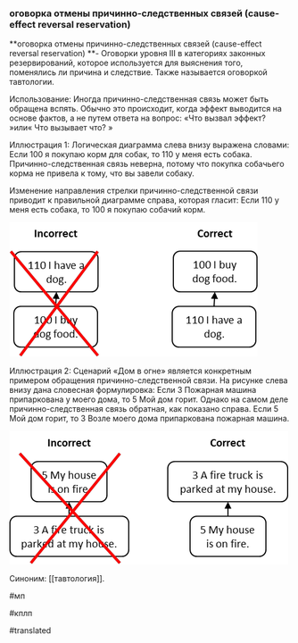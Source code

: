 ### оговорка отмены причинно-следственных связей (cause-effect reversal reservation)

**оговорка отмены причинно-следственных связей (cause-effect reversal reservation) **- Оговорки уровня III в категориях законных резервирований, которое используется для выяснения того, поменялись ли причина и следствие. Также называется оговоркой тавтологии.

Использование: Иногда причинно-следственная связь может быть обращена вспять. Обычно это происходит, когда эффект выводится на основе фактов, а не путем ответа на вопрос: «Что вызвал эффект? »или« Что вызывает что? »

Иллюстрация 1: Логическая диаграмма слева внизу выражена словами: Если 100 я покупаю корм для собак, то 110 у меня есть собака. Причинно-следственная связь неверна, потому что покупка собачьего корма не привела к тому, что вы завели собаку.

Изменение направления стрелки причинно-следственной связи приводит к правильной диаграмме справа, которая гласит: Если 110 у меня есть собака, то 100 я покупаю собачий корм.

![](images/image52.png)

Иллюстрация 2: Сценарий «Дом в огне» является конкретным примером обращения причинно-следственной связи. На рисунке слева внизу дана словесная формулировка: Если 3 Пожарная машина припаркована у моего дома, то 5 Мой дом горит. Однако на самом деле причинно-следственная связь обратная, как показано справа. Если 5 Мой дом горит, то 3 Возле моего дома припаркована пожарная машина.

![](images/image2.png)

Синоним: [[тавтология]].

#мп

#кплп

#translated
